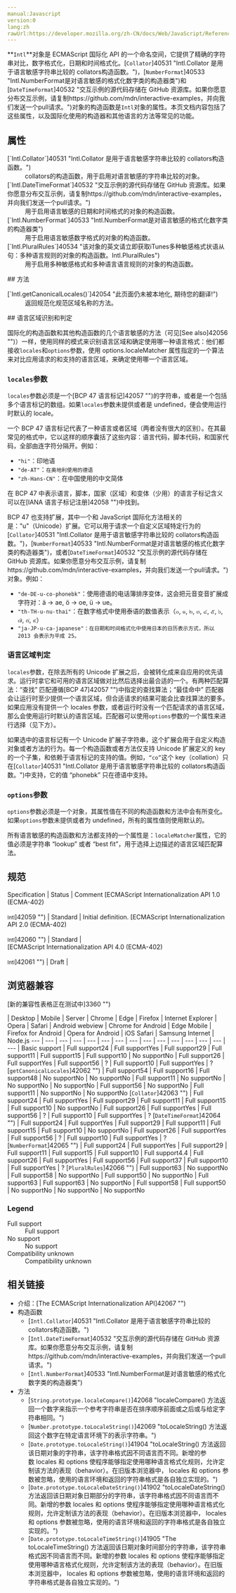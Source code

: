 ```yaml
---
manual:Javascript
version:0
lang:zh
rawUrl:https://developer.mozilla.org/zh-CN/docs/Web/JavaScript/Reference/Global_Objects/Intl
---
```




**`Intl`**对象是 ECMAScript 国际化 API 的一个命名空间，它提供了精确的字符串对比，数字格式化，日期和时间格式化。[`Collator`]40531 "Intl.Collator 是用于语言敏感字符串比较的 collators构造函数。")，[`NumberFormat`]40533 "Intl.NumberFormat是对语言敏感的格式化数字类的构造器类")和[`DateTimeFormat`]40532 "交互示例的源代码存储在 GitHub 资源库。如果你愿意分布交互示例，请复制https://github.com/mdn/interactive-examples，并向我们发送一个pull请求。")对象的构造函数是`Intl`对象的属性。本页文档内容包括了这些属性，以及国际化使用的构造器和其他语言的方法等常见的功能。


## 属性<a name="属性"></a>
<dl><dt id=''>[`Intl.Collator`]40531 "Intl.Collator 是用于语言敏感字符串比较的 collators构造函数。")</dt><dd>collators的构造函数，用于启用对语言敏感的字符串比较的对象。</dd><dt id=''>[`Intl.DateTimeFormat`]40532 "交互示例的源代码存储在 GitHub 资源库。如果你愿意分布交互示例，请复制https://github.com/mdn/interactive-examples，并向我们发送一个pull请求。")</dt><dd>用于启用语言敏感的日期和时间格式的对象的构造函数。</dd><dt id=''>[`Intl.NumberFormat`]40533 "Intl.NumberFormat是对语言敏感的格式化数字类的构造器类")</dt><dd>用于启用语言敏感数字格式的对象的构造函数。</dd><dt id=''>[`Intl.PluralRules`]40534 "该对象的英文请立即获取iTunes多种敏感格式状语从句：多种语言规则的对象的构造函数。Intl.PluralRules")</dt><dd>用于启用多种敏感格式和多种语言语言规则的对象的构造函数。</dd></dl>
## 方法<a name="方法"></a>
<dl><dt id=''>[`Intl.getCanonicalLocales()`]42054 "此页面仍未被本地化, 期待您的翻译!")</dt><dd>返回规范化规范区域名称的方法。</dd></dl>
## 语言区域识别和判定<a name="语言区域识别和判定"></a>


国际化的构造函数和其他构造函数的几个语言敏感的方法（可见[See also]42056 "")）一样，使用同样的模式来识别语言区域和确定使用哪一种语言格式：他们都接收`locales`和`options`参数，使用 options.localeMatcher 属性指定的一个算法来对比应用请求的和支持的语言区域，来确定使用哪一个语言区域。


### `locales`参数<a name="locales_参数"></a>


`locales`参数必须是一个[BCP 47 语言标记]42057 "")的字符串，或者是一个包括多个语言标记的数组。如果`locales`参数未提供或者是 undefined，便会使用运行时默认的 locale。



一个 BCP 47 语言标记代表了一种语言或者区域（两者没有很大的区别）。在其最常见的格式中，它以这样的顺序囊括了这些内容：语言代码，脚本代码，和国家代码，全部由连字符分隔开。例如：


* `"hi"`：印地语
* `"de-AT"`：`在奥地利使用的德语`
* `"zh-Hans-CN"`：在中国使用的中文简体


在 BCP 47 中表示语言，脚本，国家（区域）和变体（少用）的语言子标记含义可以在[IANA 语言子标记注册]42058 "")中找到。



BCP 47 也支持扩展，其中一个和 JavaScript 国际化方法相关的是：&quot;u&quot;（Unicode）扩展。它可以用于请求一个自定义区域特定行为的[`Collator`]40531 "Intl.Collator 是用于语言敏感字符串比较的 collators构造函数。")，[`NumberFormat`]40533 "Intl.NumberFormat是对语言敏感的格式化数字类的构造器类")，或者[`DateTimeFormat`]40532 "交互示例的源代码存储在 GitHub 资源库。如果你愿意分布交互示例，请复制https://github.com/mdn/interactive-examples，并向我们发送一个pull请求。")对象。例如：


* `"de-DE-u-co-phonebk"`：使用德语的电话簿排序变体，这会把元音变音扩展成字符对：ä → ae, ö → oe, ü → ue。
* `"th-TH-u-nu-thai"`：在数字格式中使用泰语的数值表示（๐, ๑, ๒, ๓, ๔, ๕, ๖, ๗, ๘, ๙）
* `"ja-JP-u-ca-japanese"：在日期和时间格式化中使用日本的日历表示方式，所以 2013 会表示为平成 25。`

### 语言区域判定<a name="语言区域判定"></a>


`locales`参数，在除去所有的 Unicode 扩展之后，会被转化成来自应用的优先请求。运行时拿它和可用的语言区域做对比然后选择出最合适的一个。有两种匹配算法：“查找” 匹配遵循[BCP 47]42057 "")中指定的查找算法；“最佳命中” 匹配器会让运行时至少提供一个语言区域，但合适请求的结果可能会比查找算法的要多。如果应用没有提供一个 locales 参数，或者运行时没有一个匹配请求的语言区域，那么会使用运行时默认的语言区域。匹配器可以使用`options`参数的一个属性来进行选择（见下方）。



如果选中的语言标记有一个 Unicode 扩展子字符串，这个扩展会用于自定义构造对象或者方法的行为。每一个构造函数或者方法仅支持 Unicode 扩展定义的 key 的一个子集，和依赖于语言标记的支持的值。例如，`“co”`这个 key（collation）只在[`Collator`]40531 "Intl.Collator 是用于语言敏感字符串比较的 collators构造函数。")中支持，它的值 “phonebk” 只在德语中支持。


### `options`参数<a name="options_参数"></a>


`options`参数必须是一个对象，其属性值在不同的构造函数和方法中会有所变化。如果`options`参数未提供或者为 undefined，所有的属性值则使用默认的。



所有语言敏感的构造函数和方法都支持的一个属性是：`localeMatcher`属性，它的值必须是字符串 “lookup” 或者 “best fit”，用于选择上边描述的语言区域匹配算法。


## 规范<a name="规范"></a>

Specification | Status | Comment 
[ECMAScript Internationalization API 1.0 (ECMA-402)<br></br><small>Intl</small>]42059 "") | Standard | Initial definition. 
[ECMAScript Internationalization API 2.0 (ECMA-402)<br></br><small>Intl</small>]42060 "") | Standard |  
[ECMAScript Internationalization API 4.0 (ECMA-402)<br></br><small>Intl</small>]42061 "") | Draft |  


## 浏览器兼容<a name="浏览器兼容"></a>
[新的兼容性表格正在测试中<i></i>]3360 "")

 | <abbr>Desktop<i></i></abbr> | <abbr>Mobile<i></i></abbr> | <abbr>Server<i></i></abbr> 
 | <abbr>Chrome<i></i></abbr> | <abbr>Edge<i></i></abbr> | <abbr>Firefox<i></i></abbr> | <abbr>Internet Explorer<i></i></abbr> | <abbr>Opera<i></i></abbr> | <abbr>Safari<i></i></abbr> | <abbr>Android webview<i></i></abbr> | <abbr>Chrome for Android<i></i></abbr> | <abbr>Edge Mobile<i></i></abbr> | <abbr>Firefox for Android<i></i></abbr> | <abbr>Opera for Android<i></i></abbr> | <abbr>iOS Safari<i></i></abbr> | <abbr>Samsung Internet<i></i></abbr> | <abbr>Node.js<i></i></abbr> 
 ---  |  ---  |  ---  |  ---  |  ---  |  ---  |  ---  |  ---  |  ---  |  ---  |  ---  |  ---  |  ---  |  ---  |  ---  | 
Basic support | <abbr>Full support</abbr>24 | <abbr>Full support</abbr>Yes | <abbr>Full support</abbr>29 | <abbr>Full support</abbr>11 | <abbr>Full support</abbr>15 | <abbr>Full support</abbr>10 | <abbr>No support</abbr>No | <abbr>Full support</abbr>26 | <abbr>Full support</abbr>Yes | <abbr>Full support</abbr>56 | <abbr>?</abbr> | <abbr>Full support</abbr>10 | <abbr>Full support</abbr>Yes | <abbr>?</abbr> 
[`getCanonicalLocales`]42062 "") | <abbr>Full support</abbr>54 | <abbr>Full support</abbr>16 | <abbr>Full support</abbr>48 | <abbr>No support</abbr>No | <abbr>No support</abbr>No | <abbr>Full support</abbr>11 | <abbr>No support</abbr>No | <abbr>No support</abbr>No | <abbr>No support</abbr>No | <abbr>Full support</abbr>56 | <abbr>No support</abbr>No | <abbr>Full support</abbr>11 | <abbr>No support</abbr>No | <abbr>No support</abbr>No 
[`Collator`]42063 "") | <abbr>Full support</abbr>24 | <abbr>Full support</abbr>Yes | <abbr>Full support</abbr>29 | <abbr>Full support</abbr>11 | <abbr>Full support</abbr>15 | <abbr>Full support</abbr>10 | <abbr>No support</abbr>No | <abbr>Full support</abbr>26 | <abbr>Full support</abbr>Yes | <abbr>Full support</abbr>56 | <abbr>?</abbr> | <abbr>Full support</abbr>10 | <abbr>Full support</abbr>Yes | <abbr>?</abbr> 
[`DateTimeFormat`]42064 "") | <abbr>Full support</abbr>24 | <abbr>Full support</abbr>Yes | <abbr>Full support</abbr>29 | <abbr>Full support</abbr>11 | <abbr>Full support</abbr>15 | <abbr>Full support</abbr>10 | <abbr>No support</abbr>No | <abbr>Full support</abbr>26 | <abbr>Full support</abbr>Yes | <abbr>Full support</abbr>56 | <abbr>?</abbr> | <abbr>Full support</abbr>10 | <abbr>Full support</abbr>Yes | <abbr>?</abbr> 
[`NumberFormat`]42065 "") | <abbr>Full support</abbr>24 | <abbr>Full support</abbr>Yes | <abbr>Full support</abbr>29 | <abbr>Full support</abbr>11 | <abbr>Full support</abbr>15 | <abbr>Full support</abbr>10 | <abbr>Full support</abbr>4.4 | <abbr>Full support</abbr>26 | <abbr>Full support</abbr>Yes | <abbr>Full support</abbr>56 | <abbr>Full support</abbr>37 | <abbr>Full support</abbr>10 | <abbr>Full support</abbr>Yes | <abbr>?</abbr> 
[`PluralRules`]42066 "") | <abbr>Full support</abbr>63 | <abbr>No support</abbr>No | <abbr>Full support</abbr>58 | <abbr>No support</abbr>No | <abbr>Full support</abbr>50 | <abbr>No support</abbr>No | <abbr>Full support</abbr>63 | <abbr>Full support</abbr>63 | <abbr>No support</abbr>No | <abbr>Full support</abbr>58 | <abbr>Full support</abbr>50 | <abbr>No support</abbr>No | <abbr>No support</abbr>No | <abbr>No support</abbr>No 


### Legend<a name="Legend"></a>
<dl><dt id=''><abbr>Full support</abbr></dt><dd>Full support</dd><dt id=''><abbr>No support</abbr></dt><dd>No support</dd><dt id=''><abbr>Compatibility unknown</abbr></dt><dd>Compatibility unknown</dd></dl>

## 相关链接<a name="相关链接"></a>

* 介绍：[The ECMAScript Internationalization API]42067 "")
* 构造函数
	* [`Intl.Collator`]40531 "Intl.Collator 是用于语言敏感字符串比较的 collators构造函数。")
	* [`Intl.DateTimeFormat`]40532 "交互示例的源代码存储在 GitHub 资源库。如果你愿意分布交互示例，请复制https://github.com/mdn/interactive-examples，并向我们发送一个pull请求。")
	* [`Intl.NumberFormat`]40533 "Intl.NumberFormat是对语言敏感的格式化数字类的构造器类")
* 方法
	* [`String.prototype.localeCompare()`]42068 "localeCompare() 方法返回一个数字来指示一个参考字符串是否在排序顺序前面或之后或与给定字符串相同。")
	* [`Number.prototype.toLocaleString()`]42069 "toLocaleString() 方法返回这个数字在特定语言环境下的表示字符串。")
	* [`Date.prototype.toLocaleString()`]41904 "toLocaleString() 方法返回该日期对象的字符串，该字符串格式因不同语言而不同。新增的参数 locales 和 options 使程序能够指定使用哪种语言格式化规则，允许定制该方法的表现（behavior）。在旧版本浏览器中， locales 和 options 参数被忽略，使用的语言环境和返回的字符串格式是各自独立实现的。")
	* [`Date.prototype.toLocaleDateString()`]41902 "toLocaleDateString() 方法返回该日期对象日期部分的字符串，该字符串格式因不同语言而不同。新增的参数 locales 和 options 使程序能够指定使用哪种语言格式化规则，允许定制该方法的表现（behavior）。在旧版本浏览器中， locales 和 options 参数被忽略，使用的语言环境和返回的字符串格式是各自独立实现的。")
	* [`Date.prototype.toLocaleTimeString()`]41905 "The toLocaleTimeString() 方法返回该日期对象时间部分的字符串，该字符串格式因不同语言而不同。新增的参数 locales 和 options 使程序能够指定使用哪种语言格式化规则，允许定制该方法的表现（behavior）。在旧版本浏览器中， locales 和 options 参数被忽略，使用的语言环境和返回的字符串格式是各自独立实现的。")



